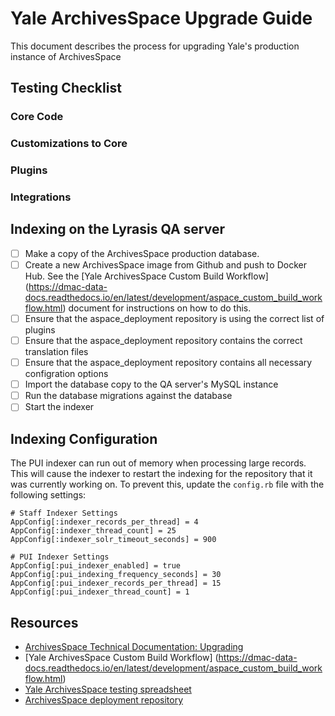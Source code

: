 # Yale ArchivesSpace Upgrade Guide

This document describes the process for upgrading Yale's production instance of ArchivesSpace

## Testing Checklist

### Core Code

### Customizations to Core

### Plugins

### Integrations

## Indexing on the Lyrasis QA server

- [ ] Make a copy of the ArchivesSpace production database.
- [ ] Create a new ArchivesSpace image from Github and push to Docker Hub. See the [Yale ArchivesSpace Custom Build Workflow] (https://dmac-data-docs.readthedocs.io/en/latest/development/aspace_custom_build_workflow.html) document for instructions on how to do this.
- [ ] Ensure that the aspace_deployment repository is using the correct list of plugins
- [ ] Ensure that the aspace_deployment repository contains the correct translation files
- [ ] Ensure that the aspace_deployment repository contains all necessary configration options
- [ ] Import the database copy to the QA server's MySQL instance
- [ ] Run the database migrations against the database
- [ ] Start the indexer

## Indexing Configuration

The PUI indexer can run out of memory when processing large records. This will cause the indexer to restart the indexing for the repository that it was currently working on. To prevent this, update the `config.rb` file with the following settings:

```
# Staff Indexer Settings
AppConfig[:indexer_records_per_thread] = 4
AppConfig[:indexer_thread_count] = 25
AppConfig[:indexer_solr_timeout_seconds] = 900

# PUI Indexer Settings
AppConfig[:pui_indexer_enabled] = true
AppConfig[:pui_indexing_frequency_seconds] = 30
AppConfig[:pui_indexer_records_per_thread] = 15
AppConfig[:pui_indexer_thread_count] = 1
```


## Resources

- [ArchivesSpace Technical Documentation: Upgrading](https://archivesspace.github.io/tech-docs/administration/upgrading.html)
- [Yale ArchivesSpace Custom Build Workflow] (https://dmac-data-docs.readthedocs.io/en/latest/development/aspace_custom_build_workflow.html)
- [Yale ArchivesSpace testing spreadsheet](https://docs.google.com/spreadsheets/d/1RdYJtq4dWk35Kt6osg-ncAU70CfqyOpSGHbTdvU6W4c)
- [ArchivesSpace deployment repository](https://github.com/YaleArchivesSpace/aspace-deployment)